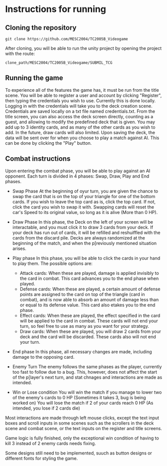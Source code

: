 # Instructions for running

## Cloning the repository
```
git clone https://github.com/MESC2004/TC2005B_Videogame
```
After cloning, you will be able to run the unity project by opening the project with the route:
```
clone_path/MESC2004/TC2005B_Videogame/SUBMIL_TCG
```

## Running the game
To experience all of the features the game has, it must be run from the title scene. You will be able to register a user and account by clicking "Register", then typing the credentials you wish to use. Currently this is done locally. Logging in with the credentials will take you to the deck creation scene. Credentials are saved locally on a txt file named credentials.txt.
From the title screen, you can also access the deck screen directly, counting as a guest, and allowing to modify the predefined deck that is given. You may add up to 3 identity cards, and as many of the other cards as you wish to add. In the future, draw cards will also limited.
Upon saving the deck, the data will be sent over for  when you choose to play a match against AI. This can be done by clicking the "Play" button.

## Combat instructions
Upon entering the combat phase, you will be able to play against an AI opponent. Each turn is divided in 4 phases: Swap, Draw, Play and End phases.

- Swap Phase
At the beginning of oyur turn, you are given the chance to swap the card that is on the top of your triangle for one of the bottom cards. If you wish to leave the top card as is, click the top card. If not, click the card you wish to swap it with. Swapping cards will reset the car's Speed to its original value, so long as it is alive (More than 0 HP).

- Draw Phase
In this phase, the Deck on the left of your screen will be interactable, and you must click it to draw 3 cards from your deck. If your deck has run out of cards, it will be refilled and reshuiffled with the cards from the discard pile. Decks are always randomized at the beginning of the match, and when the p[reviously mentioned situation arises.

- Play phase
In this phase, you will be able to click the cards in your hand to play them. The possible options are:
  - Attack cards: When these are played, damage is applied invisibly to the card in combat. This card advances you to the end phase when played.
  - Defense cards: When these are played, a certain amount of defense points are assigned to the card on top of the triangle (card in combat), and is now able to absorb an amount of damage less than or equal to its defense value. This card also etakes you to the end phase.
  - Effect cards: When these are played, the effect specified in the card will be applied to the card in combat. These cards will not end your turn, so feel free to use as many as you want for your strategy.
  - Draw cards: When these are played, you will draw 2 cards from your deck and the card will be discarded. These cards also will not end your turn.

- End phase
In this phase, all necessary changes are made, including damage to the opposing card.

- Enemy Turn
The enemy follows the same phases as the player, currently too fast to follow due to a bug. This, however, does not affect the start of the p[layer's next turn, and stat chnages and interactions are made as intended.

- Win or Lose condition
You will win the match if you manage to lower two of the enemy's cards to 0 HP (Sometimes it takes 3, bug is being worked on)
You will lose the match if 2 of your cards reach 0 HP (As intended, you lose if 2 cards die)

Most interactions are made through left mouse clicks, except the text input boxes and scroll inputs in some scenes such as the scrollers in the deck scene and combat scene, or the text inputs on the register and title screens.

Game logic is fully finished, only the exceptional win condition of having to kill 3 instead of 2 enemy cards needs fixing.

Some designs still need to be implemented, suuch as button designs or different fonts for styling the game.
